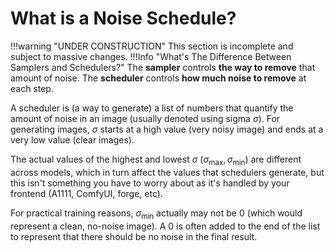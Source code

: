 # What is a Noise Schedule?
!!!warning "UNDER CONSTRUCTION"
	This section is incomplete and subject to massive changes. 
!!!Info "What's The Difference Between Samplers and Schedulers?"
	The **sampler** controls **the way to remove** that amount of noise.
	The **scheduler** controls **how much noise to remove** at each step.

A scheduler is (a way to generate) a list of numbers that quantify the amount of noise in an image (usually denoted using sigma $\sigma$).
For generating images, $\sigma$ starts at a high value (very noisy image) and ends at a very low value (clear images). 

The actual values of the highest and lowest $\sigma$ ($\sigma_\text{max}, \sigma_\text{min}$) are different across models, which in turn affect the values that schedulers generate, but this isn't something you have to worry about as it's handled by your frontend (A1111, ComfyUI, forge, etc).

For practical training reasons, $\sigma_\text{min}$ actually may not be 0 (which would represent a clean, no-noise image). A 0 is often added to the end of the list to represent that there should be no noise in the final result.

<!-- (On the creation of sigmas: https://forums.fast.ai/t/init-noise-sigma/101423/4) -->
